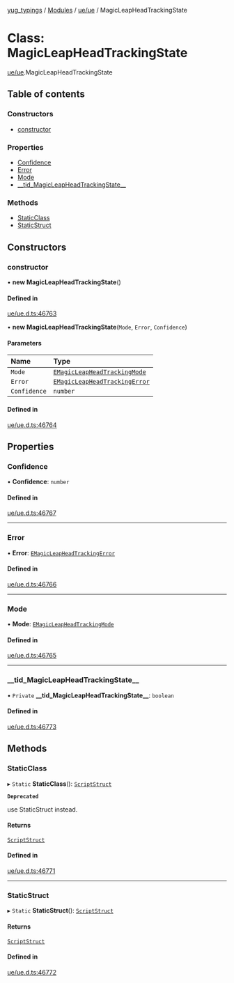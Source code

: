 [yug_typings](../README.md) / [Modules](../modules.md) / [ue/ue](../modules/ue_ue.md) / MagicLeapHeadTrackingState

# Class: MagicLeapHeadTrackingState

[ue/ue](../modules/ue_ue.md).MagicLeapHeadTrackingState

## Table of contents

### Constructors

- [constructor](ue_ue.MagicLeapHeadTrackingState.md#constructor)

### Properties

- [Confidence](ue_ue.MagicLeapHeadTrackingState.md#confidence)
- [Error](ue_ue.MagicLeapHeadTrackingState.md#error)
- [Mode](ue_ue.MagicLeapHeadTrackingState.md#mode)
- [\_\_tid\_MagicLeapHeadTrackingState\_\_](ue_ue.MagicLeapHeadTrackingState.md#__tid_magicleapheadtrackingstate__)

### Methods

- [StaticClass](ue_ue.MagicLeapHeadTrackingState.md#staticclass)
- [StaticStruct](ue_ue.MagicLeapHeadTrackingState.md#staticstruct)

## Constructors

### constructor

• **new MagicLeapHeadTrackingState**()

#### Defined in

[ue/ue.d.ts:46763](https://github.com/YugMetaverse/yug_typings/blob/b7d9b19/ue/ue.d.ts#L46763)

• **new MagicLeapHeadTrackingState**(`Mode`, `Error`, `Confidence`)

#### Parameters

| Name | Type |
| :------ | :------ |
| `Mode` | [`EMagicLeapHeadTrackingMode`](../enums/ue_ue.EMagicLeapHeadTrackingMode.md) |
| `Error` | [`EMagicLeapHeadTrackingError`](../enums/ue_ue.EMagicLeapHeadTrackingError.md) |
| `Confidence` | `number` |

#### Defined in

[ue/ue.d.ts:46764](https://github.com/YugMetaverse/yug_typings/blob/b7d9b19/ue/ue.d.ts#L46764)

## Properties

### Confidence

• **Confidence**: `number`

#### Defined in

[ue/ue.d.ts:46767](https://github.com/YugMetaverse/yug_typings/blob/b7d9b19/ue/ue.d.ts#L46767)

___

### Error

• **Error**: [`EMagicLeapHeadTrackingError`](../enums/ue_ue.EMagicLeapHeadTrackingError.md)

#### Defined in

[ue/ue.d.ts:46766](https://github.com/YugMetaverse/yug_typings/blob/b7d9b19/ue/ue.d.ts#L46766)

___

### Mode

• **Mode**: [`EMagicLeapHeadTrackingMode`](../enums/ue_ue.EMagicLeapHeadTrackingMode.md)

#### Defined in

[ue/ue.d.ts:46765](https://github.com/YugMetaverse/yug_typings/blob/b7d9b19/ue/ue.d.ts#L46765)

___

### \_\_tid\_MagicLeapHeadTrackingState\_\_

• `Private` **\_\_tid\_MagicLeapHeadTrackingState\_\_**: `boolean`

#### Defined in

[ue/ue.d.ts:46773](https://github.com/YugMetaverse/yug_typings/blob/b7d9b19/ue/ue.d.ts#L46773)

## Methods

### StaticClass

▸ `Static` **StaticClass**(): [`ScriptStruct`](ue_ue.ScriptStruct.md)

**`Deprecated`**

use StaticStruct instead.

#### Returns

[`ScriptStruct`](ue_ue.ScriptStruct.md)

#### Defined in

[ue/ue.d.ts:46771](https://github.com/YugMetaverse/yug_typings/blob/b7d9b19/ue/ue.d.ts#L46771)

___

### StaticStruct

▸ `Static` **StaticStruct**(): [`ScriptStruct`](ue_ue.ScriptStruct.md)

#### Returns

[`ScriptStruct`](ue_ue.ScriptStruct.md)

#### Defined in

[ue/ue.d.ts:46772](https://github.com/YugMetaverse/yug_typings/blob/b7d9b19/ue/ue.d.ts#L46772)
